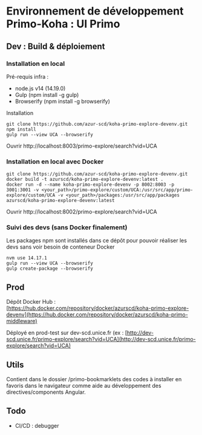# Environnement de développement Primo-Koha : UI Primo

## Dev : Build & déploiement

### Installation en local

Pré-requis infra :

- node.js v14 (14.19.0)
- Gulp (npm install -g gulp)
- Browserify (npm install -g browserify)


Installation

```
git clone https://github.com/azur-scd/koha-primo-explore-devenv.git
npm install
gulp run --view UCA --browserify

```

Ouvrir http://localhost:8003/primo-explore/search?vid=UCA


### Installation en local avec Docker

```
git clone https://github.com/azur-scd/koha-primo-explore-devenv.git
docker build -t azurscd/koha-primo-explore-devenv:latest .
docker run -d --name koha-primo-explore-devenv -p 8002:8003 -p 3001:3001 -v <your_path>/primo-explore/custom/UCA:/usr/src/app/primo-explore/custom/UCA -v <your_path>/packages:/usr/src/app/packages azurscd/koha-primo-explore-devenv:latest
```

Ouvrir http://localhost:8002/primo-explore/search?vid=UCA

### Suivi des devs (sans Docker finalement)

Les packages npm sont installés dans ce dépôt pour pouvoir réaliser les devs sans voir besoin de conteneur Docker

```
nvm use 14.17.1
gulp run --view UCA --browserify
gulp create-package --browserify

```
## Prod

Dépôt Docker Hub : [https://hub.docker.com/repository/docker/azurscd/koha-primo-explore-devenv](https://hub.docker.com/repository/docker/azurscd/koha-primo-middleware)

Déployé en prod-test sur dev-scd.unice.fr (ex : [http://dev-scd.unice.fr/primo-explore/search?vid=UCA](http://dev-scd.unice.fr/primo-explore/search?vid=UCA)

## Utils

Contient dans le dossier /primo-bookmarklets des codes à installer en favoris dans le navigateur comme aide au développement des directives/components Angular.

## Todo 

- CI/CD : debugger 


